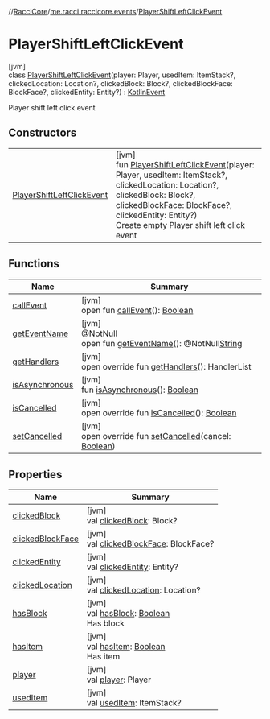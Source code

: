 //[RacciCore](../../../index.md)/[me.racci.raccicore.events](../index.md)/[PlayerShiftLeftClickEvent](index.md)

# PlayerShiftLeftClickEvent

[jvm]\
class [PlayerShiftLeftClickEvent](index.md)(player: Player, usedItem: ItemStack?, clickedLocation: Location?, clickedBlock: Block?, clickedBlockFace: BlockFace?, clickedEntity: Entity?) : [KotlinEvent](../-kotlin-event/index.md)

Player shift left click event

## Constructors

| | |
|---|---|
| [PlayerShiftLeftClickEvent](-player-shift-left-click-event.md) | [jvm]<br>fun [PlayerShiftLeftClickEvent](-player-shift-left-click-event.md)(player: Player, usedItem: ItemStack?, clickedLocation: Location?, clickedBlock: Block?, clickedBlockFace: BlockFace?, clickedEntity: Entity?)<br>Create empty Player shift left click event |

## Functions

| Name | Summary |
|---|---|
| [callEvent](../-day-event/index.md#-1071638799%2FFunctions%2F-1216412040) | [jvm]<br>open fun [callEvent](../-day-event/index.md#-1071638799%2FFunctions%2F-1216412040)(): [Boolean](https://kotlinlang.org/api/latest/jvm/stdlib/kotlin/-boolean/index.html) |
| [getEventName](../-day-event/index.md#1147460734%2FFunctions%2F-1216412040) | [jvm]<br>@NotNull<br>open fun [getEventName](../-day-event/index.md#1147460734%2FFunctions%2F-1216412040)(): @NotNull[String](https://kotlinlang.org/api/latest/jvm/stdlib/kotlin/-string/index.html) |
| [getHandlers](../-kotlin-event/get-handlers.md) | [jvm]<br>open override fun [getHandlers](../-kotlin-event/get-handlers.md)(): HandlerList |
| [isAsynchronous](../-day-event/index.md#-706610981%2FFunctions%2F-1216412040) | [jvm]<br>fun [isAsynchronous](../-day-event/index.md#-706610981%2FFunctions%2F-1216412040)(): [Boolean](https://kotlinlang.org/api/latest/jvm/stdlib/kotlin/-boolean/index.html) |
| [isCancelled](../-kotlin-event/is-cancelled.md) | [jvm]<br>open override fun [isCancelled](../-kotlin-event/is-cancelled.md)(): [Boolean](https://kotlinlang.org/api/latest/jvm/stdlib/kotlin/-boolean/index.html) |
| [setCancelled](../-kotlin-event/set-cancelled.md) | [jvm]<br>open override fun [setCancelled](../-kotlin-event/set-cancelled.md)(cancel: [Boolean](https://kotlinlang.org/api/latest/jvm/stdlib/kotlin/-boolean/index.html)) |

## Properties

| Name | Summary |
|---|---|
| [clickedBlock](clicked-block.md) | [jvm]<br>val [clickedBlock](clicked-block.md): Block? |
| [clickedBlockFace](clicked-block-face.md) | [jvm]<br>val [clickedBlockFace](clicked-block-face.md): BlockFace? |
| [clickedEntity](clicked-entity.md) | [jvm]<br>val [clickedEntity](clicked-entity.md): Entity? |
| [clickedLocation](clicked-location.md) | [jvm]<br>val [clickedLocation](clicked-location.md): Location? |
| [hasBlock](has-block.md) | [jvm]<br>val [hasBlock](has-block.md): [Boolean](https://kotlinlang.org/api/latest/jvm/stdlib/kotlin/-boolean/index.html)<br>Has block |
| [hasItem](has-item.md) | [jvm]<br>val [hasItem](has-item.md): [Boolean](https://kotlinlang.org/api/latest/jvm/stdlib/kotlin/-boolean/index.html)<br>Has item |
| [player](player.md) | [jvm]<br>val [player](player.md): Player |
| [usedItem](used-item.md) | [jvm]<br>val [usedItem](used-item.md): ItemStack? |
